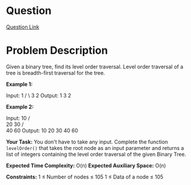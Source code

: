 # Question
[Question Link](https://www.geeksforgeeks.org/problems/level-order-traversal/1?page=1&category=Tree&sprint=ca8ae412173dbd8346c26a0295d098fd&sortBy=submissions)
# Problem Description
Given a binary tree, find its level order traversal.
Level order traversal of a tree is breadth-first traversal for the tree.

**Example 1:**

Input:
    1
  /   \ 
 3     2
Output: 1 3 2

**Example 2:**

Input:
        10
     /      \
    20       30
  /   \
 40   60
Output: 10 20 30 40 60

**Your Task:**
You don't have to take any input. Complete the function `levelOrder()` that takes the root node as an input parameter and returns a list of integers containing the level order traversal of the given Binary Tree.

**Expected Time Complexity:** O(n)
**Expected Auxiliary Space:** O(n)

**Constraints:**
1 ≤ Number of nodes ≤ 105
1 ≤ Data of a node ≤ 105
